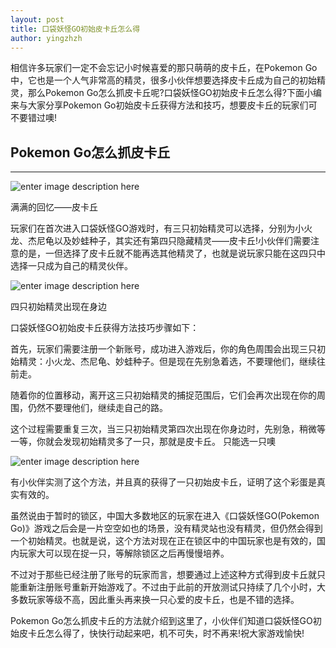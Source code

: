 ```yaml
---
layout: post
title: 口袋妖怪GO初始皮卡丘怎么得
author: yingzhzh
---
```


相信许多玩家们一定不会忘记小时候喜爱的那只萌萌的皮卡丘，在Pokemon Go中，它也是一个人气非常高的精灵，很多小伙伴想要选择皮卡丘成为自己的初始精灵，那么Pokemon Go怎么抓皮卡丘呢?口袋妖怪GO初始皮卡丘怎么得?下面小编来与大家分享Pokemon Go初始皮卡丘获得方法和技巧，想要皮卡丘的玩家们可不要错过噢!


## Pokemon Go怎么抓皮卡丘
-----

![enter image description here](http://ww1.sinaimg.cn/large/76aacbf5gw1f6amn2qwmlj20cs077my9.jpg)

满满的回忆——皮卡丘

玩家们在首次进入口袋妖怪GO游戏时，有三只初始精灵可以选择，分别为小火龙、杰尼龟以及妙蛙种子，其实还有第四只隐藏精灵——皮卡丘!小伙伴们需要注意的是，一但选择了皮卡丘就不能再选其他精灵了，也就是说玩家只能在这四只中选择一只成为自己的精灵伙伴。

![enter image description here](http://ww1.sinaimg.cn/large/76aacbf5gw1f6amqgr3tqj20bp0kuwew.jpg)

四只初始精灵出现在身边

口袋妖怪GO初始皮卡丘获得方法技巧步骤如下：

首先，玩家们需要注册一个新账号，成功进入游戏后，你的角色周围会出现三只初始精灵：小火龙、杰尼龟、妙蛙种子。但是现在先别急着选，不要理他们，继续往前走。

随着你的位置移动，离开这三只初始精灵的捕捉范围后，它们会再次出现在你的周围，仍然不要理他们，继续走自己的路。

这个过程需要重复三次，当三只初始精灵第四次出现在你身边时，先别急，稍微等一等，你就会发现初始精灵多了一只，那就是皮卡丘。
只能选一只噢

![enter image description here](http://ww4.sinaimg.cn/large/76aacbf5gw1f6amqyqv4wj20bp0kuab0.jpg)

有小伙伴实测了这个方法，并且真的获得了一只初始皮卡丘，证明了这个彩蛋是真实有效的。

虽然说由于暂时的锁区，中国大多数地区的玩家在进入《口袋妖怪GO(Pokemon Go)》游戏之后会是一片空空如也的场景，没有精灵站也没有精灵，但仍然会得到一个初始精灵。也就是说，这个方法对现在正在锁区中的中国玩家也是有效的，国内玩家大可以现在捉一只，等解除锁区之后再慢慢培养。

不过对于那些已经注册了账号的玩家而言，想要通过上述这种方式得到皮卡丘就只能重新注册账号重新开始游戏了。不过由于此前的开放测试只持续了几个小时，大多数玩家等级不高，因此重头再来换一只心爱的皮卡丘，也是不错的选择。

Pokemon Go怎么抓皮卡丘的方法就介绍到这里了，小伙伴们知道口袋妖怪GO初始皮卡丘怎么得了，快快行动起来吧，机不可失，时不再来!祝大家游戏愉快!